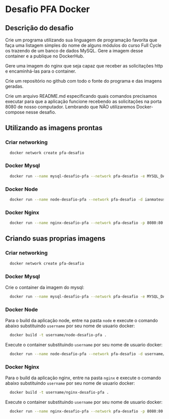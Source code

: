 # Desafio PFA Docker

## Descrição do desafio
Crie um programa utilizando sua linguagem de programação favorita que faça uma listagem simples do nome de alguns módulos do curso Full Cycle os trazendo de um banco de dados MySQL. Gere a imagem desse container e a publique no DockerHub.

Gere uma imagem do nginx que seja capaz que receber as solicitações http e encaminhá-las para o container.

Crie um repositório no github com todo o fonte do programa e das imagens geradas.

Crie um arquivo README.md especificando quais comandos precisamos executar para que a aplicação funcione recebendo as solicitações na porta 8080 de nosso computador. Lembrando que NÃO utilizaremos Docker-compose nesse desafio.

## Utilizando as imagens prontas
### Criar networking
```bash
  docker network create pfa-desafio
```
### Docker Mysql
```bash
  docker run --name mysql-desafio-pfa --network pfa-desafio -e MYSQL_DATABASE=fullcycle -e MYSQL_ROOT_PASSWORD=123456 -v $(pwd)/mysql:/var/lib/mysql -d mysql
```
### Docker Node
```bash
  docker run --name node-desafio-pfa --network pfa-desafio -d ianmateus/node-desafio-pfa
```
### Docker Nginx
```bash
  docker run --name nginx-desafio-pfa --network pfa-desafio -p 8080:80 ianmateus/nginx-desafio-pfa
```

## Criando suas proprias imagens
### Criar networking
```bash
  docker network create pfa-desafio
```

### Docker Mysql
Crie o container da imagem do mysql:
```bash
  docker run --name mysql-desafio-pfa --network pfa-desafio -e MYSQL_DATABASE=fullcycle -e MYSQL_ROOT_PASSWORD=123456 -v $(pwd)/mysql:/var/lib/mysql -d mysql
```

### Docker Node
Para o build da aplicação node, entre na pasta `node` e execute o comando abaixo substituindo `username` por seu nome de usuario docker:
```bash
  docker build -t username/node-desafio-pfa .
```

Execute o container substituindo `username` por seu nome de usuario docker:
```bash
  docker run --name node-desafio-pfa --network pfa-desafio -d username/node-desafio-pfa
```

### Docker Nginx
Para o build da aplicação nginx, entre na pasta `nginx` e execute o comando abaixo substituindo `username` por seu nome de usuario docker:
```bash
  docker build -t username/nginx-desafio-pfa .
```

Execute o container substituindo `username` por seu nome de usuario docker:
```bash
  docker run --name nginx-desafio-pfa --network pfa-desafio -p 8080:80 username/nginx-desafio-pfa
```
